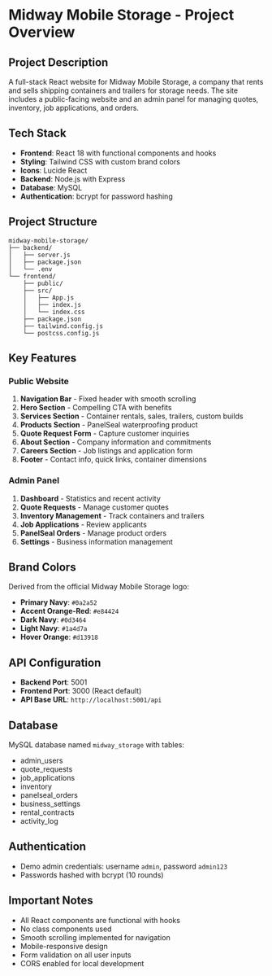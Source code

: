 # Midway Mobile Storage - Project Overview

## Project Description
A full-stack React website for Midway Mobile Storage, a company that rents and sells shipping containers and trailers for storage needs. The site includes a public-facing website and an admin panel for managing quotes, inventory, job applications, and orders.

## Tech Stack
- **Frontend**: React 18 with functional components and hooks
- **Styling**: Tailwind CSS with custom brand colors
- **Icons**: Lucide React
- **Backend**: Node.js with Express
- **Database**: MySQL
- **Authentication**: bcrypt for password hashing

## Project Structure
```
midway-mobile-storage/
├── backend/
│   ├── server.js
│   ├── package.json
│   └── .env
└── frontend/
    ├── public/
    ├── src/
    │   ├── App.js
    │   ├── index.js
    │   └── index.css
    ├── package.json
    ├── tailwind.config.js
    └── postcss.config.js
```

## Key Features

### Public Website
1. **Navigation Bar** - Fixed header with smooth scrolling
2. **Hero Section** - Compelling CTA with benefits
3. **Services Section** - Container rentals, sales, trailers, custom builds
4. **Products Section** - PanelSeal waterproofing product
5. **Quote Request Form** - Capture customer inquiries
6. **About Section** - Company information and commitments
7. **Careers Section** - Job listings and application form
8. **Footer** - Contact info, quick links, container dimensions

### Admin Panel
1. **Dashboard** - Statistics and recent activity
2. **Quote Requests** - Manage customer quotes
3. **Inventory Management** - Track containers and trailers
4. **Job Applications** - Review applicants
5. **PanelSeal Orders** - Manage product orders
6. **Settings** - Business information management

## Brand Colors
Derived from the official Midway Mobile Storage logo:
- **Primary Navy**: `#0a2a52`
- **Accent Orange-Red**: `#e84424`
- **Dark Navy**: `#0d3464`
- **Light Navy**: `#1a4d7a`
- **Hover Orange**: `#d13918`

## API Configuration
- **Backend Port**: 5001
- **Frontend Port**: 3000 (React default)
- **API Base URL**: `http://localhost:5001/api`

## Database
MySQL database named `midway_storage` with tables:
- admin_users
- quote_requests
- job_applications
- inventory
- panelseal_orders
- business_settings
- rental_contracts
- activity_log

## Authentication
- Demo admin credentials: username `admin`, password `admin123`
- Passwords hashed with bcrypt (10 rounds)

## Important Notes
- All React components are functional with hooks
- No class components used
- Smooth scrolling implemented for navigation
- Mobile-responsive design
- Form validation on all user inputs
- CORS enabled for local development
